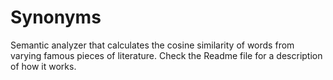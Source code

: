 # Synonyms
Semantic analyzer that calculates the cosine similarity of words from varying famous pieces of literature. Check the Readme file for a description of how it works.
